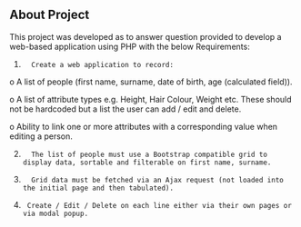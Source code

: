 

## About Project

This project was developed as to answer question provided to develop a web-based application using PHP with the below Requirements:

1.       Create a web application to record:

o   A list of people (first name, surname, date of birth, age (calculated field)).

o   A list of attribute types e.g. Height, Hair Colour, Weight etc.  These should not be hardcoded but a list the user can add / edit and delete.

o   Ability to link one or more attributes with a corresponding value when editing a person.

2.       The list of people must use a Bootstrap compatible grid to display data, sortable and filterable on first name, surname.

3.       Grid data must be fetched via an Ajax request (not loaded into the initial page and then tabulated).

4.      Create / Edit / Delete on each line either via their own pages or via modal popup.


